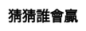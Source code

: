 ---
title: 猜猜誰會贏
layout: guess_who_win_rock/list
description: 猜猜誰會贏 - 石頭剪刀布.
js: ["js/game/guess_who_win_rock/parameter.js", "js/game/guess_who_win_rock/list.js"]
css: ["css/game/guess_who_win_rock/guess_who_win_rock.css"]
---